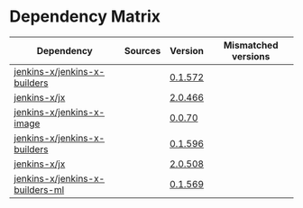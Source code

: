 # Dependency Matrix

Dependency | Sources | Version | Mismatched versions
---------- | ------- | ------- | -------------------
[jenkins-x/jenkins-x-builders](https://github.com/jenkins-x/jenkins-x-builders) |  | [0.1.572]() | 
[jenkins-x/jx](https://github.com/jenkins-x/jx) |  | [2.0.466]() | 
[jenkins-x/jenkins-x-image](https://github.com/jenkins-x/jenkins-x-image) |  | [0.0.70](https://github.com/jenkins-x/jenkins-x-image/releases/tag/0.0.70) | 
[jenkins-x/jenkins-x-builders](https://github.com/jenkins-x/jenkins-x-builders) |  | [0.1.596]() | 
[jenkins-x/jx](https://github.com/jenkins-x/jx) |  | [2.0.508](https://github.com/jenkins-x/jx/releases/tag/v2.0.508) | 
[jenkins-x/jenkins-x-builders-ml](https://github.com/jenkins-x/jenkins-x-builders-ml) |  | [0.1.569]() | 
